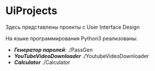 # UiProjects

Здесь представлены проекты с User Interface Design 

На языке программирования Python3 реализованы:

* __*Генератор паролей*__: ./PassGen
* __*YouTubeVideoDownloader*__ ./YoutubeVideoDownloader
* __*Calculator*__ ./Calculator
